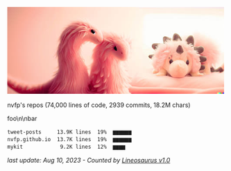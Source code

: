 ![dino](https://github.com/nvfp/nvfp/raw/main/assets/dino.jpg)

<!-- SVG from https://feathericons.com/ -->

<!-- https://stackoverflow.com/questions/14951321/how-to-display-html-content-in-github-readme-md -->


<!-- <div style="display: flex; align-items: center; margin: 7px 0; gap: 5px"><svg xmlns="http://www.w3.org/2000/svg" width="21" height="21" viewBox="0 0 24 24" fill="none" stroke="currentColor" stroke-width="2" stroke-linecap="round" stroke-linejoin="round"><rect x="4" y="4" width="16" height="16" rx="2" ry="2"></rect><rect x="9" y="9" width="6" height="6"></rect><line x1="9" y1="1" x2="9" y2="4"></line><line x1="15" y1="1" x2="15" y2="4"></line><line x1="9" y1="20" x2="9" y2="23"></line><line x1="15" y1="20" x2="15" y2="23"></line><line x1="20" y1="9" x2="23" y2="9"></line><line x1="20" y1="14" x2="23" y2="14"></line><line x1="1" y1="9" x2="4" y2="9"></line><line x1="1" y1="14" x2="4" y2="14"></line></svg>nvfp's repos (74,000 lines of code, 2939 commits, 18.2M chars)</div> -->

nvfp's repos (74,000 lines of code, 2939 commits, 18.2M chars)

foo\n\nbar

```txt
tweet-posts     13.9K lines  19%  ▆▆▆▆▆▆
nvfp.github.io  13.7K lines  19%  ▆▆▆▆▆▆
mykit            9.2K lines  12%  ▆▆▆▆  
```

*last update: Aug 10, 2023 - Counted by [Lineosaurus v1.0](https://github.com/Lineosaurus/Lineosaurus)*